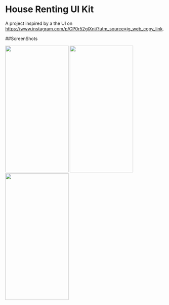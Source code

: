 # House Renting UI Kit

A project inspired by a the UI on https://www.instagram.com/p/CP0r52gIXni/?utm_source=ig_web_copy_link.

##ScreenShots

<img src="https://user-images.githubusercontent.com/68822685/133702807-a645f29b-a80e-453c-9761-e005d878b864.jpg" width="200" height="400" /> <img src="https://user-images.githubusercontent.com/68822685/133702814-bd83fe46-3e91-4586-9ad5-85c4e30779c4.jpg" width="200" height="400" /> <img src="https://user-images.githubusercontent.com/68822685/133702825-c00c904c-7b5b-4ff1-bcae-bf9682d24921.jpg" width="200" height="400" />
